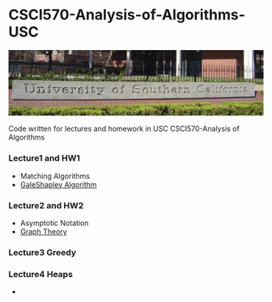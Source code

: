 
# CSCI570-Analysis-of-Algorithms-USC

![](./usc.png)

Code written for lectures and homework in USC CSCI570-Analysis of Algorithms

### Lecture1 and HW1
- Matching Algorithms
- [GaleShapley Algorithm](./Lecture1-Perfect-Matching/GaleShapley.cc)

### Lecture2 and HW2
- Asymptotic Notation
- [Graph Theory](./Lecture2-BFS-DFS-Graph/README.md)

### Lecture3 Greedy

### Lecture4 Heaps
- 
